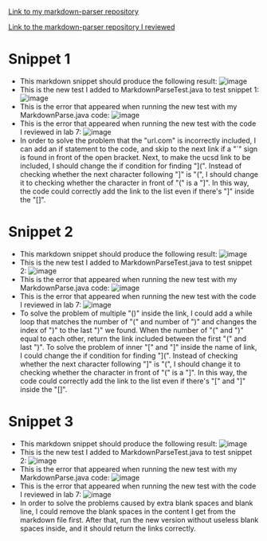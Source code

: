 [Link to my markdown-parser repository](https://github.com/Ayaaa99/markdown-parser)

[Link to the markdown-parser repository I reviewed](https://github.com/colecarter96/markdown-parser)

# Snippet 1
* This markdown snippet should produce the following result:
![image](https://user-images.githubusercontent.com/98358643/169673013-e0c7306f-44cf-493c-9d03-6ca043fc3734.png)
* This is the new test I added to MarkdownParseTest.java to test snippet 1:
![image](https://user-images.githubusercontent.com/98358643/169708251-edd2b952-a9e0-4121-935d-49f386d5e3e8.png)
* This is the error that appeared when running the new test with my MarkdownParse.java code:
![image](https://user-images.githubusercontent.com/98358643/169708221-d7ad9eb5-d44d-469c-90b5-14c1c31fd5f6.png)
* This is the error that appeared when running the new test with the code I reviewed in lab 7:
![image](https://user-images.githubusercontent.com/98358643/169755485-8147157d-e5a9-42d3-b3f5-428ee73a5e97.png)
* In order to solve the problem that the "url.com" is incorrectly included, I can add an if statement to the code, and skip to the next link if a "`" sign is found in front of the open bracket. Next, to make the ucsd link to be included, I should change the if condition for finding "](". Instead of checking whether the next character following "]" is "(", I should change it to checking whether the character in front of "(" is a "]". In this way, the code could correctly add the link to the list even if there's "]" inside the "[]".


# Snippet 2
* This markdown snippet should produce the following result:
![image](https://user-images.githubusercontent.com/98358643/169710105-52c9b186-615b-4937-baf6-32406a951542.png)
* This is the new test I added to MarkdownParseTest.java to test snippet 2:
![image](https://user-images.githubusercontent.com/98358643/169710294-88f6227f-fd64-4a03-9707-7545f102b8a4.png)
* This is the error that appeared when running the new test with my MarkdownParse.java code:
![image](https://user-images.githubusercontent.com/98358643/169710331-b4bf37d8-a24c-48c8-a717-8f2e731e0a33.png)
* This is the error that appeared when running the new test with the code I reviewed in lab 7:
![image](https://user-images.githubusercontent.com/98358643/169755545-e7f064c5-c3f9-48c8-91d2-11c2ab289ff6.png)
* To solve the problem of multiple "()" inside the link, I could add a while loop that matches the number of "(" and number of ")" and changes the index of ")" to the last ")" we found. When the number of "(" and ")" equal to each other, return the link included between the first "(" and last ")". To solve the problem of inner "[" and "]" inside the name of link, I could change the if condition for finding "](". Instead of checking whether the next character following "]" is "(", I should change it to checking whether the character in front of "(" is a "]". In this way, the code could correctly add the link to the list even if there's "[" and "]" inside the "[]".



# Snippet 3
* This markdown snippet should produce the following result:
![image](https://user-images.githubusercontent.com/98358643/169711572-7402e6b3-d950-4811-b28a-ff8487437f51.png)
* This is the new test I added to MarkdownParseTest.java to test snippet 2:
![image](https://user-images.githubusercontent.com/98358643/169711659-49275e89-be68-42b0-b044-12ded818c232.png)
* This is the error that appeared when running the new test with my MarkdownParse.java code:
 ![image](https://user-images.githubusercontent.com/98358643/169711796-e618f0f4-6d41-4798-aed3-aad38a6583c4.png)
* This is the error that appeared when running the new test with the code I reviewed in lab 7:
![image](https://user-images.githubusercontent.com/98358643/169755912-4a1b27af-e12a-454d-a103-6a2fc306b1ea.png)
* In order to solve the problems caused by extra blank spaces and blank line, I could remove the blank spaces in the content I get from the markdown file first. After that, run the new version without useless blank spaces inside, and it should return the links correctly.
